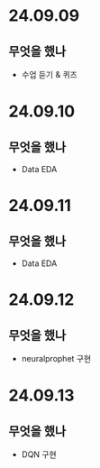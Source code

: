 # 24.09.09
## 무엇을 했나 
- 수업 듣기 & 퀴즈
# 24.09.10
## 무엇을 했나 
- Data EDA
# 24.09.11
## 무엇을 했나 
- Data EDA
# 24.09.12
## 무엇을 했나 
- neuralprophet 구현
# 24.09.13
## 무엇을 했나 
- DQN 구현